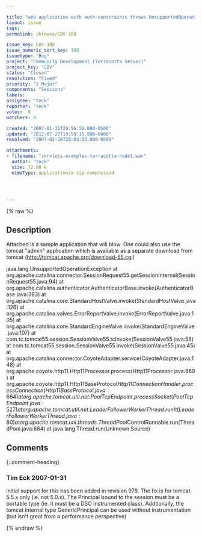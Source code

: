 ```yaml
---

title: "web application with auth-constraints throws UnsupportedOperationException for DSO session enabled app in tomcat"
layout: issue
tags: 
permalink: /browse/CDV-108

issue_key: CDV-108
issue_numeric_sort_key: 108
issuetype: "Bug"
project: "Community Development (Terracotta Server)"
project_key: "CDV"
status: "Closed"
resolution: "Fixed"
priority: "2 Major"
components: "Sessions"
labels: 
assignee: "teck"
reporter: "teck"
votes:  0
watchers: 0

created: "2007-01-31T20:56:56.000-0500"
updated: "2012-07-27T19:59:15.000-0400"
resolved: "2007-02-26T20:03:53.000-0500"

attachments:
- filename: "servlets-examples-terracotta-node1.war"
  author: "teck"
  size: 72.00 k
  mimeType: application/x-zip-compressed




---
```


{% raw %}

## Description

<div markdown="1" class="description">

Attached is a sample application that will blow. One could also use the tomcat "admin" application which is available as a separate download from tomcat (http://tomcat.apache.org/download-55.cgi)

java.lang.UnsupportedOperationException
	at org.apache.catalina.connector.SessionRequest55.getSessionInternal(SessionRequest55.java:94)
	at org.apache.catalina.authenticator.AuthenticatorBase.invoke(AuthenticatorBase.java:393)
	at org.apache.catalina.core.StandardHostValve.invoke(StandardHostValve.java:126)
	at org.apache.catalina.valves.ErrorReportValve.invoke(ErrorReportValve.java:105)
	at org.apache.catalina.core.StandardEngineValve.invoke(StandardEngineValve.java:107)
	at com.tc.tomcat55.session.SessionValve55.tcInvoke(SessionValve55.java:58)
	at com.tc.tomcat55.session.SessionValve55.invoke(SessionValve55.java:45)
	at org.apache.catalina.connector.CoyoteAdapter.service(CoyoteAdapter.java:148)
	at org.apache.coyote.http11.Http11Processor.process(Http11Processor.java:869)
	at org.apache.coyote.http11.Http11BaseProtocol$Http11ConnectionHandler.processConnection(Http11BaseProtocol.java:664)
	at org.apache.tomcat.util.net.PoolTcpEndpoint.processSocket(PoolTcpEndpoint.java:527)
	at org.apache.tomcat.util.net.LeaderFollowerWorkerThread.runIt(LeaderFollowerWorkerThread.java:80)
	at org.apache.tomcat.util.threads.ThreadPool$ControlRunnable.run(ThreadPool.java:684)
	at java.lang.Thread.run(Unknown Source)

</div>

## Comments


{:.comment-heading}
### **Tim Eck** <span class="date">2007-01-31</span>

<div markdown="1" class="comment">

initial support for this has been added in revision 978. The fix is for tomcat 5.5.x only (ie. not 5.0.x). The Principal bound to the session must be a portable type (ie. it must be a DSO instrumented class). Addtionally, the tomcat internal type GenericPrincipal can be used without instrumentation (but isn't great from a performance perspective)

</div>



{% endraw %}

